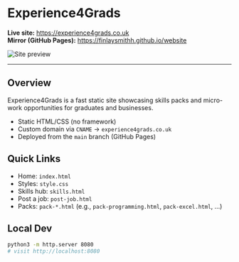 # Experience4Grads

**Live site:** https://experience4grads.co.uk  
**Mirror (GitHub Pages):** https://finlaysmithh.github.io/website

![Site preview](README_assets/preview.png)

---

## Overview
Experience4Grads is a fast static site showcasing skills packs and micro-work opportunities for graduates and businesses.

- Static HTML/CSS (no framework)
- Custom domain via `CNAME` → `experience4grads.co.uk`
- Deployed from the `main` branch (GitHub Pages)

## Quick Links
- Home: `index.html`
- Styles: `style.css`
- Skills hub: `skills.html`
- Post a job: `post-job.html`
- Packs: `pack-*.html` (e.g., `pack-programming.html`, `pack-excel.html`, …)

## Local Dev
```bash
python3 -m http.server 8080
# visit http://localhost:8080
